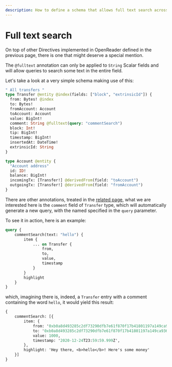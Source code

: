 ```yaml
---
description: How to define a schema that allows full text search across fields
---
```


# Full text search

On top of other Directives implemented in OpenReader defined in the previous page, there is one that might deserve a special mention.

The `@fulltext` annotation can only be applied to `String` Scalar fields and will allow queries to search some text in the entire field.

Let's take a look at a very simple schema making use of this:

```graphql title="schema.graphql"
" All transfers "
type Transfer @entity @index(fields: ["block", "extrinsicId"]) {
  from: Bytes! @index
  to: Bytes!
  fromAccount: Account
  toAccount: Account
  value: BigInt!
  comment: String @fulltext(query: "commentSearch")
  block: Int!
  tip: BigInt!
  timestamp: BigInt!
  insertedAt: DateTime!
  extrinsicId: String
}

type Account @entity {
  "Account address"
  id: ID!
  balance: BigInt!
  incomingTx: [Transfer!] @derivedFrom(field: "toAccount")
  outgoingTx: [Transfer!] @derivedFrom(field: "fromAccount")
}

```


There are other annotations, treated in the [related page](subsquid-docs/docs-archive/query-squid/openreader-schema/annotations-directives.md), what we are interested here is the `comment` field of `Transfer` type, which will automatically generate a new query, with the named specified in the `query` parameter.

To see it in action, here is an example:

```graphql
query {
    commentSearch(text: "hello") {
        item {
            ... on Transfer {
                from, 
                to,
                value,
                timestamp
            }
        }
        highlight
    }
}
```

which, imagining there is, indeed, a `Transfer` entry with a comment containing the word `hello`, it would yield this result:

```graphql
{
    commentSearch: [{
        item: {
            from: '0xb0a8d493285c2df73290dfb7e61f870f17b41801197a149ca93654499ea3dafe', 
            to: '0xb0a8d493285c2df73290dfb7e61f870f17b41801197a149ca93654499ea3dafe',
            value: 1000,
            timestamp: '2020-12-24T23:59:59.999Z',
        },
        highlight: 'Hey there, <b>hello</b>! Here's some money'
    }]
}
```
